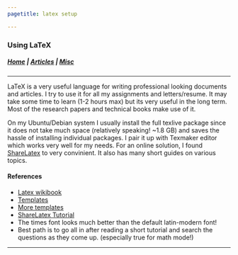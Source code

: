 ```yaml
---
pagetitle: latex setup

---
```


### Using LaTeX

##### [Home](index.html) |  [Articles](articles.html) | [Misc](misc.html) 

---


LaTeX is a very useful language for writing professional looking documents and articles. I try to use it for all my assignments and letters/resume. 
It may take some time to learn (1-2 hours max) but its very useful in the long term. Most of the research papers and technical books make use of it. 

On my Ubuntu/Debian system I usually install the full texlive package since it does not take much space (relatively speaking! ~1.8 GB) and saves the hassle of installing individual packages. I pair it up with Texmaker editor which works very well for my needs. For an online solution, I found [ShareLatex](https://www.sharelatex.com/) to very convinient. It also has many short guides on various topics.
 
#### References 
- [Latex wikibook](https://en.wikibooks.org/wiki/LaTeX)
- [Templates](http://www.latextemplates.com/)
- [More templates](https://github.com/dustinvtran/latex-templates)
- [ShareLatex Tutorial](https://www.sharelatex.com/blog/latex-guides/beginners-tutorial.html)
- The times font looks much better than the default latin-modern font!
- Best path is to go all in after reading a short tutorial and search the questions as they come up. (especially true for math mode!)


---



